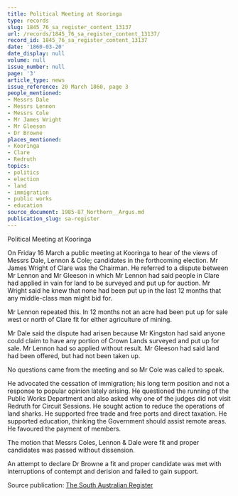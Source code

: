 ```yaml
---
title: Political Meeting at Kooringa
type: records
slug: 1845_76_sa_register_content_13137
url: /records/1845_76_sa_register_content_13137/
record_id: 1845_76_sa_register_content_13137
date: '1860-03-20'
date_display: null
volume: null
issue_number: null
page: '3'
article_type: news
issue_reference: 20 March 1860, page 3
people_mentioned:
- Messrs Dale
- Messrs Lennon
- Messrs Cole
- Mr James Wright
- Mr Gleeson
- Dr Browne
places_mentioned:
- Kooringa
- Clare
- Redruth
topics:
- politics
- election
- land
- immigration
- public works
- education
source_document: 1985-87_Northern__Argus.md
publication_slug: sa-register
---
```


Political Meeting at Kooringa

On Friday 16 March a public meeting at Kooringa to hear of the views of Messrs Dale, Lennon & Cole; candidates in the forthcoming election.  Mr James Wright of Clare was the Chairman.  He referred to a dispute between Mr Lennon and Mr Gleeson in which Mr Lennon had said people in Clare had applied in vain for land to be surveyed and put up for auction.  Mr Wright said he knew that none had been put up in the last 12 months that any middle-class man might bid for.

Mr Lennon repeated this.  In 12 months not an acre had been put up for sale west or north of Clare fit for either agriculture of mining.

Mr Dale said the dispute had arisen because Mr Kingston had said anyone could claim to have any portion of Crown Lands surveyed and put up for sale.  Mr Lennon had so applied without result.  Mr Gleeson had said land had been offered, but had not been taken up.

No questions came from the meeting and so Mr Cole was called to speak.

He advocated the cessation of immigration; his long term position and not a response to popular opinion lately arising.  He questioned the running of the Public Works Department and also asked why one of the judges did not visit Redruth for Circuit Sessions.  He sought action to reduce the operations of land sharks.  He supported free trade and free ports and direct taxation.  He supported education, thinking the Government should assist remote areas.  He favoured the payment of members.

The motion that Messrs Coles, Lennon & Dale were fit and proper candidates was passed without dissension.

An attempt to declare Dr Browne a fit and proper candidate was met with interruptions of contempt and derision and failed to gain support.

Source publication: [The South Australian Register](/publications/sa-register/)
